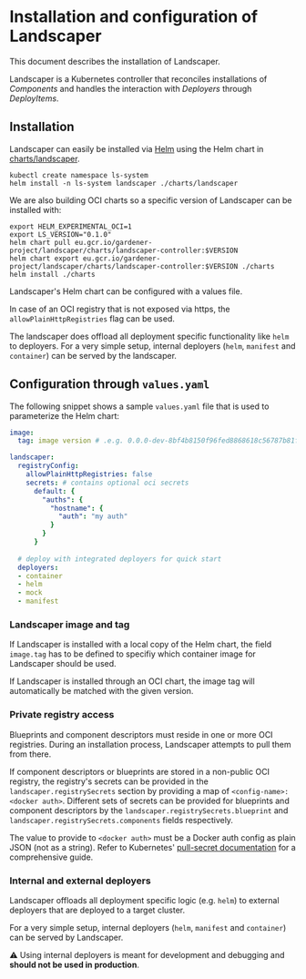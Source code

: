 # Installation and configuration of Landscaper

This document describes the installation of Landscaper.

Landscaper is a Kubernetes controller that reconciles installations of _Components_ and handles the interaction with _Deployers_ through _DeployItems_.

## Installation

Landscaper can easily be installed via [Helm](https://helm.sh/) using the Helm chart in [charts/landscaper](charts/landscaper).

```
kubectl create namespace ls-system
helm install -n ls-system landscaper ./charts/landscaper
```

We are also building OCI charts so a specific version of Landscaper can be installed with:

```
export HELM_EXPERIMENTAL_OCI=1
export LS_VERSION="0.1.0"
helm chart pull eu.gcr.io/gardener-project/landscaper/charts/landscaper-controller:$VERSION
helm chart export eu.gcr.io/gardener-project/landscaper/charts/landscaper-controller:$VERSION ./charts
helm install ./charts
```

Landscaper's Helm chart can be configured with a values file.

In case of an OCI registry that is not exposed via https, the `allowPlainHttpRegistries` flag can be used.

The landscaper does offload all deployment specific functionality like `helm` to deployers.
For a very simple setup, internal deployers (`helm`, `manifest` and `container`) can be served by the landscaper.

## Configuration through `values.yaml`

The following snippet shows a sample `values.yaml` file that is used to parameterize the Helm chart:

```yaml
image:
  tag: image version # .e.g. 0.0.0-dev-8bf4b8150f96fed8868618c56787b81fa4e095e6

landscaper:
  registryConfig:
    allowPlainHttpRegistries: false
    secrets: # contains optional oci secrets
      default: {
        "auths": {
          "hostname": {
            "auth": "my auth"
          }
        }
      }
  
  # deploy with integrated deployers for quick start
  deployers: 
  - container
  - helm
  - mock
  - manifest 
```

### Landscaper image and tag

If Landscaper is installed with a local copy of the Helm chart, the field `image.tag` has to be defined to specifiy which container image for Landscaper should be used.

If Landscaper is installed through an OCI chart, the image tag will automatically be matched with the given version.

### Private registry access

Blueprints and component descriptors must reside in one or more OCI registries. During an installation process, Landscaper attempts to pull them from there. 

If component descriptors or blueprints are stored in a non-public OCI registry, the registry's secrets can be provided in the `landscaper.registrySecrets` section by providing a map of `<config-name>: <docker auth>`. Different sets of secrets can be provided for blueprints and component descriptors by the `landscaper.registrySecrets.blueprint` and `landscaper.registrySecrets.components` fields respectively.

The value to provide to `<docker auth>` must be a Docker auth config as plain JSON (not as a string). Refer to Kubernetes' [pull-secret documentation](https://kubernetes.io/docs/tasks/configure-pod-container/pull-image-private-registry/#log-in-to-docker) for a comprehensive guide.

### Internal and external deployers

Landscaper offloads all deployment specific logic (e.g. `helm`) to external deployers that are deployed to a target cluster.

For a very simple setup, internal deployers (`helm`, `manifest` and `container`) can be served by Landscaper.

:warning: Using internal deployers is meant for development and debugging and **should not be used in production**.
